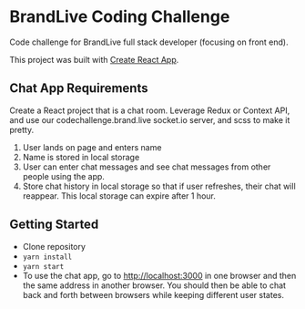 # BrandLive Coding Challenge
Code challenge for BrandLive full stack developer (focusing on front end).

This project was built with [Create React App](https://github.com/facebook/create-react-app).

## Chat App Requirements
Create a React project that is a chat room. Leverage Redux or Context API, and use our codechallenge.brand.live socket.io server, and scss to make it pretty.
1. User lands on page and enters name
2. Name is stored in local storage
3. User can enter chat messages and see chat messages from other people using the
app.
4. Store chat history in local storage so that if user refreshes, their chat will reappear.
This local storage can expire after 1 hour.

## Getting Started
* Clone repository
* `yarn install`
* `yarn start`
* To use the chat app, go to [http://localhost:3000](http://localhost:3000) in one browser and then the same address in another browser.
You should then be able to chat back and forth between browsers while keeping different user states.

